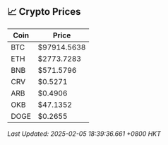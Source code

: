 ## 📈 Crypto Prices

| Coin | Price |
| ---- | ----- |
| BTC | $97914.5638 |
| ETH | $2773.7283 |
| BNB | $571.5796 |
| CRV | $0.5271 |
| ARB | $0.4906 |
| OKB | $47.1352 |
| DOGE | $0.2655 |

_Last Updated: 2025-02-05 18:39:36.661 +0800 HKT_